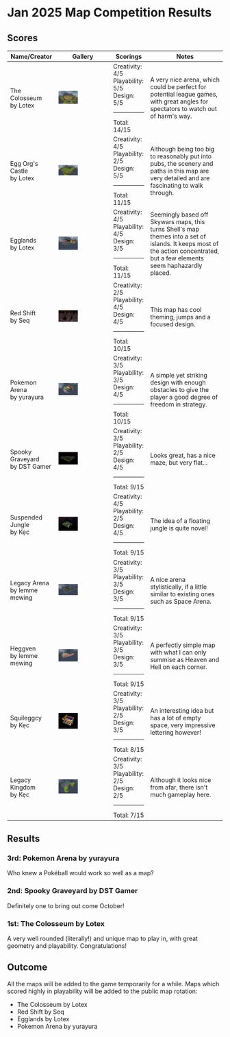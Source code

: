 # Jan 2025 Map Competition Results

## Scores

|Name/Creator|Gallery|Scorings|Notes|
|------------|-------|--------|-----|
|The Colosseum<br>by Lotex|<img src="./Colosseum.png" alt="Colosseum" width="40%">|Creativity: 4/5<br>Playability: 5/5<br>Design: 5/5<hr>Total: 14/15|A very nice arena, which could be perfect for potential league games, with great angles for spectators to watch out of harm's way.|
|Egg Org's Castle<br>by Lotex|<img src="./Screenshot 2025-02-11 181608.png" alt="Screenshot 2025-02-11 181608" width="40%">|Creativity: 4/5<br>Playability: 2/5<br>Design: 5/5<hr>Total: 11/15|Although being too big to reasonably put into pubs, the scenery and paths in this map are very detailed and are fascinating to walk through.|
|Egglands<br>by Lotex|<img src="./Screenshot 2025-02-11 181737.png" alt="Screenshot 2025-02-11 181737" width="40%">|Creativity: 4/5<br>Playability: 4/5<br>Design: 3/5<hr>Total: 11/15|Seemingly based off Skywars maps, this turns Shell's map themes into a set of islands. It keeps most of the action concentrated, but a few elements seem haphazardly placed.|
|Red Shift<br>by Seq|<img src="./SeqRedShift.png" alt="SeqRedShift" width="40%">|Creativity: 2/5<br>Playability: 4/5<br>Design: 4/5<hr>Total: 10/15|This map has cool theming, jumps and a focused design.|
|Pokemon Arena<br>by yurayura|<img src="./Pokemon.png" alt="Pokemon" width="40%">|Creativity: 3/5<br>Playability: 3/5<br>Design: 4/5<hr>Total: 10/15|A simple yet striking design with enough obstacles to give the player a good degree of freedom in strategy.|
|Spooky Graveyard<br>by DST Gamer|<img src="./Graveyard.png" alt="Graveyard" width="40%">|Creativity: 3/5<br>Playability: 2/5<br>Design: 4/5<hr>Total: 9/15|Looks great, has a nice maze, but very flat...|
|Suspended Jungle<br>by Kẹc|<img src="./Jungle.png" alt="Jungle" width="40%">|Creativity: 4/5<br>Playability: 2/5<br>Design: 4/5<hr>Total: 9/15|The idea of a floating jungle is quite novel!|
|Legacy Arena<br>by lemme mewing|<img src="./LegacyArena.png" alt="LegacyArena" width="40%">|Creativity: 3/5<br>Playability: 3/5<br>Design: 3/5<hr>Total: 9/15|A nice arena stylistically, if a little similar to existing ones such as Space Arena.|
|Heggven<br>by lemme mewing|<img src="./Heggven.png" alt="Heggven" width="40%">|Creativity: 3/5<br>Playability: 3/5<br>Design: 3/5<hr>Total: 9/15|A perfectly simple map with what I can only summise as Heaven and Hell on each corner.|
|Squileggcy<br>by Kẹc|<img src="./Squileggcy.png" alt="Squileggcy" width="40%">|Creativity: 3/5<br>Playability: 2/5<br>Design: 3/5<hr>Total: 8/15|An interesting idea but has a lot of empty space, very impressive lettering however!|
|Legacy Kingdom<br>by Kẹc|<img src="./LegacyKingdom.png" alt="LegacyKingdom" width="40%">|Creativity: 3/5<br>Playability: 2/5<br>Design: 2/5<hr>Total: 7/15|Although it looks nice from afar, there isn't much gameplay here.|

## Results

### 3rd: Pokemon Arena by yurayura

Who knew a Pokéball would work so well as a map?

### 2nd: Spooky Graveyard by DST Gamer

Definitely one to bring out come October!

### 1st: The Colosseum by Lotex

A very well rounded (literally!) and unique map to play in, with great geometry and playability. Congratulations!

## Outcome

All the maps will be added to the game temporarily for a while. Maps which scored highly in playability will be added to the public map rotation:

- The Colosseum by Lotex
- Red Shift by Seq
- Egglands by Lotex
- Pokemon Arena by yurayura